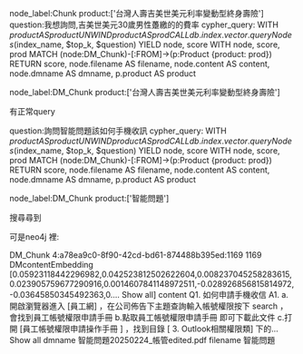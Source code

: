 node_label:Chunk
product:['台灣人壽吉美世美元利率變動型終身壽險']
question:我想詢問,吉美世美元30歲男性躉繳的的費率
cypher_query:
        WITH $product AS product
        UNWIND product AS prod
        CALL db.index.vector.queryNodes($index_name, $top_k, $question) YIELD node, score
        WITH node, score, prod
        MATCH (node:DM_Chunk)-[:FROM]->(p:Product {product: prod})
        RETURN score, 
               node.filename AS filename, 
               node.content AS content,
               node.dmname AS dmname, 
               p.product AS product

node_label:DM_Chunk
product:['台灣人壽吉美世美元利率變動型終身壽險']


有正常query 



question:詢問智能問題該如何手機收訊
cypher_query:
        WITH $product AS product
        UNWIND product AS prod
        CALL db.index.vector.queryNodes($index_name, $top_k, $question) YIELD node, score
        WITH node, score, prod
        MATCH (node:DM_Chunk)-[:FROM]->(p:Product {product: prod})
        RETURN score, 
               node.filename AS filename, 
               node.content AS content,
               node.dmname AS dmname, 
               p.product AS product

node_label:DM_Chunk
product:['智能問題']


搜尋尋到




可是neo4j 裡:


DM_Chunk
<elementId>	4:a78ea9c0-8f90-42cd-bd61-874488b395ed:1169
<id>	1169
DMcontentEmbedding	[0.05923118442296982,0.042523812502622604,0.008237045258283615,0.023905759677290916,0.0014607841148972511,-0.028926856815814972,-0.03645850345492363,0.… Show all]
content	Q1. 如何申請手機收信
A1. 
a.開啟瀏覽器進入 [員工網] ，在公司佈告下主題查詢輸入帳號權限按下
search ，會找到員工帳號權限申請手冊 
b.點取員工帳號權限申請手冊 即可下載此文件 
c.打開 [員工帳號權限申請操作手冊 ] ，找到目錄 [ 3. Outlook相關權限類] 
下的… Show all
dmname	智能問題20250224_帳管edited.pdf
filename	智能問題


